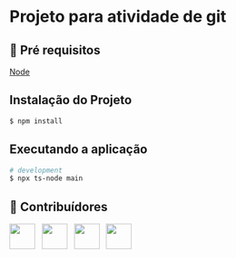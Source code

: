 # Projeto para atividade de git
 
## 🔐 Pré requisitos

<a href="https://nodejs.dev/">Node</a> &nbsp;

## Instalação do Projeto

```bash
$ npm install
```

## Executando a aplicação

```bash
# development
$ npx ts-node main
```

## 🤝 Contribuídores

<a href="https://github.com/angelogluz"><img src="https://github.com/angelogluz.png" width="45" height="45"></a> &nbsp;
<a href="https://github.com/Ulguim"><img src="https://github.com/Ulguim.png" width="45" height="45"></a> &nbsp;
<a href="https://github.com/diegosmc"><img src="https://avatars.githubusercontent.com/u/5942220?v=4" width="45" height="45"></a> &nbsp;
<a href="https://github.com/NicolasBrito6"><img src="https://avatars.githubusercontent.com/u/87679319?v=4" width="45" height="45"></a> &nbsp;
